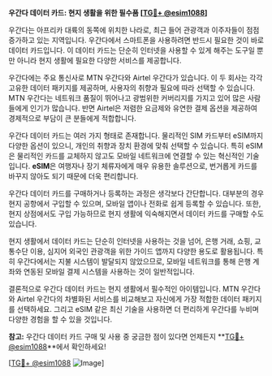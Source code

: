 **우간다 데이터 카드: 현지 생활을 위한 필수품 [[TG💪+ @esim1088](https://t.me/s/esim1088)]**

우간다는 아프리카 대륙의 동쪽에 위치한 나라로, 최근 들어 관광객과 이주자들이 점점 증가하고 있는 지역입니다. 우간다에서 스마트폰을 사용하려면 반드시 필요한 것이 바로 데이터 카드입니다. 이 데이터 카드는 단순히 인터넷을 사용할 수 있게 해주는 도구일 뿐만 아니라 현지 생활에 필요한 다양한 서비스를 제공합니다.

우간다에는 주요 통신사로 MTN 우간다와 Airtel 우간다가 있습니다. 이 두 회사는 각각 고유한 데이터 패키지를 제공하며, 사용자의 취향과 필요에 따라 선택할 수 있습니다. MTN 우간다는 네트워크 품질이 뛰어나고 광범위한 커버리지를 가지고 있어 많은 사람들에게 인기가 많습니다. 반면 Airtel은 저렴한 요금제와 유연한 결제 옵션을 제공하여 경제적으로 부담이 큰 분들에게 적합합니다.

우간다 데이터 카드는 여러 가지 형태로 존재합니다. 물리적인 SIM 카드부터 eSIM까지 다양한 옵션이 있으니, 개인의 취향과 장치 환경에 맞춰 선택할 수 있습니다. 특히 eSIM은 물리적인 카드를 교체하지 않고도 모바일 네트워크에 연결할 수 있는 혁신적인 기술입니다. **eSIM**은 여행자나 장기 체류자에게 매우 유용한 솔루션으로, 번거롭게 카드를 바꾸지 않아도 되기 때문에 더욱 편리합니다.

우간다 데이터 카드를 구매하거나 등록하는 과정은 생각보다 간단합니다. 대부분의 경우 현지 공항에서 구입할 수 있으며, 모바일 앱이나 전화로 쉽게 등록할 수 있습니다. 또한, 현지 상점에서도 구입 가능하므로 현지 생활에 익숙해지면서 데이터 카드를 구매할 수도 있습니다.

현지 생활에서 데이터 카드는 단순히 인터넷을 사용하는 것을 넘어, 은행 거래, 쇼핑, 교통수단 이용, 심지어 외국인 관광객을 위한 가이드 앱까지 다양한 용도로 활용됩니다. 특히 우간다에서는 지불 시스템이 발달되지 않았으므로, 모바일 네트워크를 통해 은행 계좌와 연동된 모바일 결제 시스템을 사용하는 것이 일반적입니다.

결론적으로 우간다 데이터 카드는 현지 생활에서 필수적인 아이템입니다. MTN 우간다와 Airtel 우간다의 차별화된 서비스를 비교해보고 자신에게 가장 적합한 데이터 패키지를 선택하세요. 그리고 eSIM 같은 최신 기술을 사용하면 더 편리하게 우간다를 누비며 다양한 경험을 할 수 있을 것입니다.

**참고:** 우간다 데이터 카드 구매 및 사용 중 궁금한 점이 있다면 언제든지 **[TG💪+ @esim1088](https://t.me/s/esim1088)**에서 확인하세요! 

[[TG💪+ @esim1088](https://t.me/s/esim1088) ![Image](https://i.postimg.cc/Y0z9fWf4/image.png)]